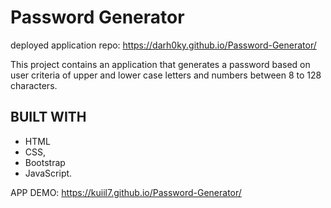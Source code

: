 # Password Generator

deployed application repo: https://darh0ky.github.io/Password-Generator/

This project contains an application that generates a password based on user criteria of upper and lower case letters and numbers between 8 to 128 characters.

## BUILT WITH

* HTML
* CSS,
* Bootstrap
* JavaScript.

 APP DEMO: https://kuiil7.github.io/Password-Generator/
